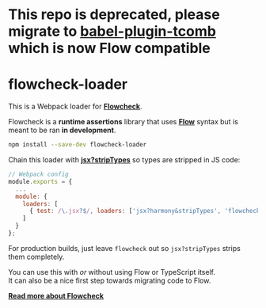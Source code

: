 # This repo is deprecated, please migrate to [babel-plugin-tcomb](https://github.com/gcanti/babel-plugin-tcomb) which is now Flow compatible


# flowcheck-loader

This is a Webpack loader for **[Flowcheck](https://github.com/gcanti/flowcheck)**.  

Flowcheck is a **runtime assertions** library that uses **[Flow](http://flowtype.org)** syntax but is meant to be ran **in development**.

```sh
npm install --save-dev flowcheck-loader
```

Chain this loader with **[jsx?stripTypes](https://github.com/petehunt/jsx-loader)** so types are stripped in JS code:

```js
// Webpack config
module.exports = {
  ...
  module: {
    loaders: [
      { test: /\.jsx?$/, loaders: ['jsx?harmony&stripTypes', 'flowcheck'], exclude: /node_modules/ }
    ]
  }
};

```

For production builds, just leave `flowcheck` out so `jsx?stripTypes` strips them completely.

You can use this with *or* without using Flow or TypeScript itself.  
It can also be a nice first step towards migrating code to Flow.

**[Read more about Flowcheck](http://gcanti.github.io/flowcheck/)**

